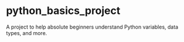 # python_basics_project
A project to help absolute beginners understand Python variables, data types, and more.

